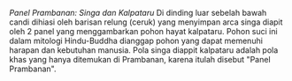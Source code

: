 *Panel Prambanan: Singa dan Kalpataru*
Di dinding luar sebelah bawah candi dihiasi oleh barisan relung (ceruk) yang menyimpan arca singa diapit oleh 2 panel yang menggambarkan pohon hayat kalpataru. Pohon suci ini dalam mitologi Hindu-Buddha dianggap pohon yang dapat memenuhi harapan dan kebutuhan manusia. Pola singa diappit kalpataru adalah pola khas yang hanya ditemukan di Prambanan, karena itulah disebut "Panel Prambanan". 